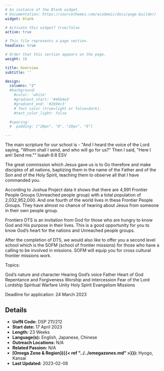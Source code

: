 ```yaml
---
# An instance of the Blank widget.
# Documentation: https://sourcethemes.com/academic/docs/page-builder/
widget: blank

# Activate this widget? true/false
active: true

# This file represents a page section.
headless: true

# Order that this section appears on the page.
weight: 15

title: Overview
subtitle: ''

design:
  columns: "2"
  #background:
    #color: 'white'
    #gradient_start: '#4bb4e3'
    #gradient_end: '#2b94c3'
    # Text color (true=light or false=dark).
    #text_color_light: false

  #spacing:
  #  padding: ["20px", "0", "20px", "0"]

---
```


The main scripture for our school is -
"And I heard the voice of the Lord saying, "Whom shall I send, and who will go for us?" Then I said, "Here I am! Send me.""
Isaiah 6:8 ESV

The great commission which Jesus gave us is to Go therefore and make disciples of all nations, baptizing them in the name of the Father and of the Son and of the Holy Spirit, teaching them to observe all that I have commanded you.

According to Joshua Project data it shows that there are 4,991 Frontier People Groups (Unreached people group) with a total population of 2,032,952,000. And one fourth of the world lives in these Frontier People Groups. They have almost no chance of hearing about Jesus from someone in their own people group.

Frontiers DTS is an invitation from God for those who are hungry to know God and His purpose in their lives. This is a good opportunity for you to know God’s heart for the nations and Unreached people groups.

After the completion of DTS, we would also like to offer you a second level school which is the SOFM (school of frontier missions) for those who have a calling to be involved in missions. SOFM will equip you for cross cultural frontier missions work.

Topics:

God’s nature and character
Hearing God’s voice
Father Heart of God
Repentance and Forgiveness
Worship and intercession
Fear of the Lord
Lordship
Spiritual Warfare
Unity
Holy Spirit
Evangelism
Missions

Deadline for application: 24 March 2023

## Details

* **UofN Code:** DSP 211/212
* **Start date:** 17 April 2023
* **Length:** 23 Weeks
* **Language(s):** English, Japanese, Chinese
* **Outreach Locations:** N/A
* **Related Passion:** N/A
* **[Omega Zone & Region]({{< ref "../../omegazones.md" >}}):** Hyogo, Kansai
* **Last Updated:** 2023-02-08
